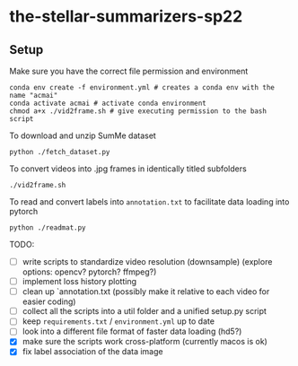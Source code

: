 # the-stellar-summarizers-sp22

## Setup

Make sure you have the correct file permission and environment

```shell
conda env create -f environment.yml # creates a conda env with the name "acmai"
conda activate acmai # activate conda environment
chmod a+x ./vid2frame.sh # give executing permission to the bash script
```

To download and unzip SumMe dataset

```shell
python ./fetch_dataset.py
```

To convert videos into .jpg frames in identically titled subfolders

```shell
./vid2frame.sh
```

To read and convert labels into `annotation.txt` to facilitate data loading into pytorch

```shell
python ./readmat.py
```

TODO:

- [ ] write scripts to standardize video resolution (downsample) (explore options: opencv? pytorch? ffmpeg?) 
- [ ] implement loss history plotting
- [ ] clean up `annotation.txt (possibly make it relative to each video for easier coding)
- [ ] collect all the scripts into a util folder and a unified setup.py script
- [ ] keep `requirements.txt` / `environment.yml` up to date
- [ ] look into a different file format of faster data loading (hd5?)
- [x] make sure the scripts work cross-platform (currently macos is ok)
- [x] fix label association of the data image
